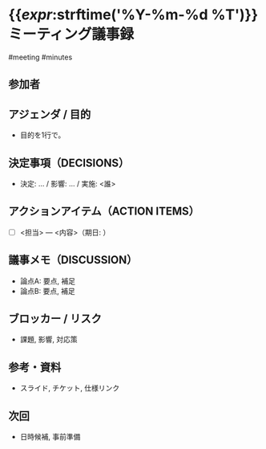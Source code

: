 # {{_expr_:strftime('%Y-%m-%d %T')}} ミーティング議事録 

#meeting
#minutes

## 参加者


## アジェンダ / 目的

- 目的を1行で。


## 決定事項（DECISIONS）

- <YYYY-MM-DD> 決定: … / 影響: … / 実施: <誰>


## アクションアイテム（ACTION ITEMS）

- [ ] <担当> — <内容>（期日: <YYYY-MM-DD>）


## 議事メモ（DISCUSSION）

- 論点A: 要点, 補足
- 論点B: 要点, 補足


## ブロッカー / リスク

- 課題, 影響, 対応策


## 参考・資料

- スライド, チケット, 仕様リンク


## 次回

- 日時候補, 事前準備

